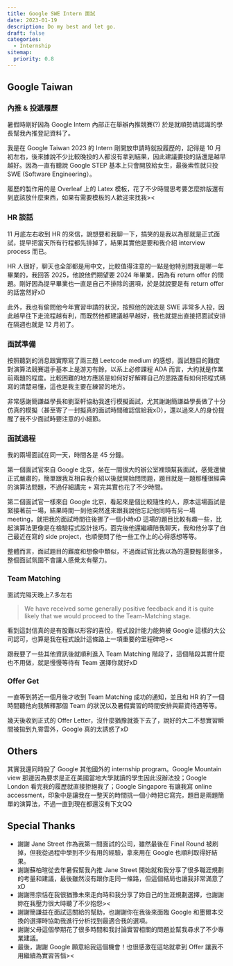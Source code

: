 ```yaml
---
title: Google SWE Intern 面試
date: 2023-01-19
description: Do my best and let go.
draft: false
categories:
  - Internship
sitemap:
  priority: 0.8
---
```


## Google Taiwan

### 內推 & 投遞履歷

暑假時剛好因為 Google Intern 內部正在舉辦內推競賽(?) 於是就順勢請認識的學長幫我內推登記資料了。

我是在 Google Taiwan 2023 的 Intern 剛開放申請時就投履歷的，記得是 10 月初左右，後來據說不少比較晚投的人都沒有拿到結果，因此建議要投的話還是越早越好。因為一直有聽說 Google STEP 基本上只會開放給女生，最後索性就只投 SWE (Software Engineering）。

履歷的製作用的是 Overleaf 上的 Latex 模板，花了不少時間思考要怎麼排版還有到底該放什麼東西，如果有需要模板的人歡迎來找我><

### HR 談話

11 月底左右收到 HR 的來信，說想要和我聊一下，搞笑的是我以為那就是正式面試，提早把當天所有行程都先排掉了，結果其實他是要和我介紹 interview process 而已。

HR 人很好，聊天也全部都是用中文，比較值得注意的一點是他特別問我是哪一年畢業的，我回答 2025，他說他們期望要 2024 年畢業，因為有 return offer 的問題。剛好因為提早畢業也一直是自己不排除的選項，於是就說要是有 return offer 的話當然好xD

此外，我也有偷問他今年實習申請的狀況，按照他的說法是 SWE 非常多人投，因此越早往下走流程越有利，而既然他都建議越早越好，我也就提出直接把面試安排在隔週也就是 12 月初了。

### 面試準備

按照聽到的消息跟實際寫了兩三題 Leetcode medium 的感想，面試題目的難度對演算法競賽選手基本上是游刃有餘，以系上必修課程 ADA 而言，大約就是作業前兩題的程度。比較困難的地方應該是如何好好解釋自己的思路還有如何把程式碼寫的清楚易懂，這也是我主要在練習的地方。

非常感謝簡謙益學長和劉至軒協助我進行模擬面試，尤其謝謝簡謙益學長做了十分仿真的模擬（甚至寄了一封擬真的面試時間確認信給我xD），還以過來人的身份提醒了我不少面試時要注意的小細節。

### 面試過程

我的兩場面試在同一天，時間各是 45 分鐘。

第一個面試官來自 Google 北京，坐在一間很大的辦公室裡頭幫我面試，感覺還蠻正式嚴肅的，簡單跟我互相自我介紹以後就開始問問題，題目就是一題那種很經典的演算法問題，不過仔細講完 + 寫完其實也花了不少時間。

第二個面試官一樣來自 Google 北京，看起來是個比較隨性的人，原本這場面試是緊接著前一場，結果時間一到他突然進來跟我說他忘記他同時有另一場 meeting，就把我的面試時間往後挪了一個小時xD 這場的題目比較有趣一些，比起演算法更像是在檢驗程式設計技巧。面完後他還繼續陪我聊天，我和他分享了自己最近在寫的 side project，也順便問了他一些工作上的心得感想等等。

整體而言，面試題目的難度和想像中類似，不過面試官比我以為的還要輕鬆很多，整個面試氛圍不會讓人感覺太有壓力。

### Team Matching

面試完隔天晚上7.多左右

> We have received some generally positive feedback and it is quite likely that we would proceed to the Team-Matching stage.

看到這封信真的是有股難以形容的喜悅，程式設計能力能夠被 Google 這樣的大公司認可，也算是我在程式設計這條路上一項重要的里程碑吧><

跟我要了一些其他資訊後就順利進入 Team Matching 階段了，這個階段其實什麼也不用做，就是慢慢等待有 Team 選擇你就好xD

### Offer Get

一直等到將近一個月後才收到 Team Matching 成功的通知，並且和 HR 約了一個時間聽他向我解釋那個 Team 的狀況以及暑假實習的時間安排與薪資待遇等等。

幾天後收到正式的 Offer Letter，沒什麼猶豫就簽下去了，說好的大二不想實習瞬間被拋到九霄雲外，Google 真的太誘惑了xD

## Others

其實我還同時投了 Google 其他國外的 internship program。Google Mountain view 那邊因為要求是正在美國當地大學就讀的學生因此沒辦法投；Google London 看完我的履歷就直接拒絕我了；Google Singapore 有讓我寫 online accessment，印象中是讓我在一整天的時間挑一個小時把它寫完，題目是兩題簡單的演算法，不過一直到現在都還沒有下文QQ

## Special Thanks

- 謝謝 Jane Street 作為我第一間面試的公司，雖然最後在 Final Round 被刷掉，但我從過程中學到不少有用的經驗，拿來用在 Google 也順利取得好結果。
- 謝謝蘇柏瑄從去年暑假幫我內推 Jane Street 開始就和我分享了很多職涯規劃的考量和建議，最後雖然沒有跟你走同一條路，但這個結局也讓我非常滿意了xD
- 謝謝熊宗恬在我很猶豫未來走向時和我分享了妳自己的生涯規劃選擇，也謝謝妳在我壓力很大時聽了不少抱怨><
- 謝謝簡謙益在面試這關給的幫助，也謝謝你在我後來面臨 Google 和墨爾本交換的選擇時協助我進行分析找到最適合我的選項。
- 謝謝父母這個學期花了很多時間和我討論實習相關的問題並幫我尋求了不少專業建議。
- 最後，謝謝 Google 願意給我這個機會！也很感激在這站就拿到 Offer 讓我不用繼續為實習苦惱><